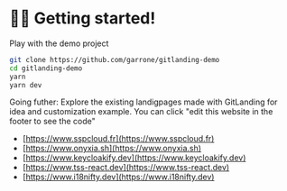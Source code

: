 # 🏃‍♂️ Getting started!

Play with the demo project

```bash
git clone https://github.com/garrone/gitlanding-demo
cd gitlanding-demo
yarn
yarn dev
```

Going futher: Explore the existing landigpages made with GitLanding for idea and customization example.  You can click "edit this website in the footer to see the code"

* [https://www.sspcloud.fr](https://www.sspcloud.fr)
* [https://www.onyxia.sh](https://www.onyxia.sh)
* [https://www.keycloakify.dev](https://www.keycloakify.dev)
* [https://www.tss-react.dev](https://www.tss-react.dev)
* [https://www.i18nifty.dev](https://www.i18nifty.dev)
